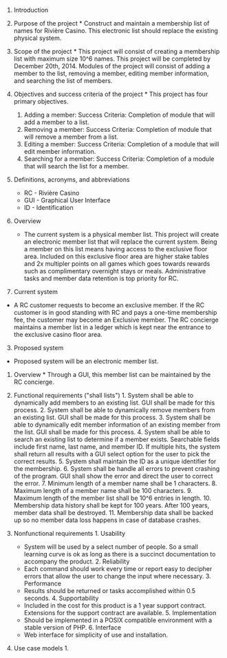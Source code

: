 1. Introduction
  1. Purpose of the project
    * Construct and maintain a membership list of names for Rivi&egrave;re Casino.  This electronic list should replace the existing physical system.
  2. Scope of the project
    * This project will consist of creating a membership list with maximum size 10^6 names.  This project will be completed by December 20th, 2014.  Modules of the project will consist of adding a member to the list, removing a member, editing member information, and searching the list of members.
  3. Objectives and success criteria of the project
    * This project has four primary objectives.
        1. Adding a member: Success Criteria: Completion of module that will add a member to a list.
        2. Removing a member: Success Criteria: Completion of module that will remove a member from a list.
        3. Editing a member: Success Criteria: Completion of a module that will edit member information.
        4. Searching for a member: Success Criteria: Completion of a module that will search the list for a member.
  4. Definitions, acronyms, and abbreviations
        * RC - Rivi&egrave;re Casino
        * GUI - Graphical User Interface
        * ID - Identification
  5. Overview
     * The current system is a physical member list.  This project will create an electronic member list that will replace the current system.  Being a member on this list means having access to the exclusive floor area.  Included on this exclusive floor area are higher stake tables and 2x multipler points on all games which goes towards rewards such as complimentary overnight stays or meals.  Administrative tasks and member data retention is top priority for RC.

2. Current system
  * A RC customer requests to become an exclusive member.  If the RC customer is in good standing with RC and pays a one-time membership fee, the customer may become an Exclusive member.  The RC concierge maintains a member list in a ledger which is kept near the entrance to the exclusive casino floor area.

3. Proposed system
  * Proposed system will be an electronic member list.  
  1. Overview
    * Through a GUI, this member list can be maintained by the RC concierge.  
  2. Functional requirements ("shall lists")
    1. System shall be able to dynamically add members to an existing list.  GUI shall be made for this process.
    2. System shall be able to dynamically remove members from an existing list.  GUI shall be made for this process.
    3. System shall be able to dynamically edit member information of an existing member from the list.  GUI shall be made for this process.
    4. System shall be able to search an existing list to determine if a member exists.  Searchable fields include first name, last name, and member ID.  If multiple hits, the system shall return all results with a GUI select option for the user to pick the correct results.
    5. System shall maintain the ID as a unique identifier for the membership.
    6. System shall be handle all errors to prevent crashing of the program.  GUI shall show the error and direct the user to correct the error.
    7. Minimum length of a member name shall be 1 characters.
    8. Maximum length of a member name shall be 100 characters.
    9. Maximum length of the member list shall be 10^6 entries in length.
    10. Membership data history shall be kept for 100 years.  After 100 years, member data shall be destroyed.
    11. Membership data shall be backed up so no member data loss happens in case of database crashes.

  3. Nonfunctional requirements
    1. Usability
      * System will be used by a select number of people. So a small learning curve is ok as long as there is a succinct documentation to accompany the product.
    2. Reliability
      * Each command should work every time or report easy to decipher errors that allow the user to change the input where necessary.
    3. Performance
      * Results should be returned or tasks accomplished within 0.5 seconds.
    4. Supportability
      * Included in the cost for this product is a 1 year support contract.  Extensions for the support contract are available.
    5. Implementation
      * Should be implemented in a POSIX compatible environment with a stable version of PHP.
    6. Interface
      * Web interface for simplicity of use and installation.

  4. Use case models
    1. 
